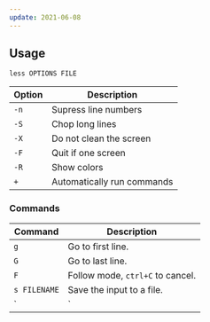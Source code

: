 ```yaml
---
update: 2021-06-08
---
```


## Usage

```shell
less OPTIONS FILE
```

| Option | Description |
| --- | --- |
| `-n` | Supress line numbers |
| `-S` | Chop long lines |
| `-X` | Do not clean the screen |
| `-F` | Quit if one screen |
| `-R` | Show colors |
| `+` | Automatically run commands |

### Commands

| Command | Description |
| --- | --- |
| `g` | Go to first line. |
| `G` | Go to last line. |
| `F` | Follow mode, `ctrl+C` to cancel. |
| `s FILENAME` | Save the input to a file. |
| `| <m>` | `<m>` represents any mark letter (`^` `$` `.`). Pipes a section of the input file to the given shell command. |
